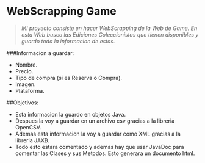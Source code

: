 # WebScrapping Game
>*Mi proyecto consiste en hacer WebScrapping de la Web de Game. En esta Web busco las Ediciones Coleccionistas que tienen disponibles y guardo toda la informacion de estas.*

###Informacion a guardar:
- Nombre.
- Precio.
- Tipo de compra (si es Reserva o Compra).
- Imagen.
- Plataforma.

##Objetivos:

- Esta informacion la guardo en objetos Java.
- Despues la voy a guardar en un archivo csv gracias a la libreria OpenCSV.
- Ademas esta informacion la voy a guardar como XML gracias a la libreria JAXB.
- Todo esto estara comentado y ademas hay que usar JavaDoc para comentar las Clases y sus Metodos. Esto generara un documento html.